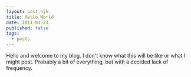 ```yaml
---
layout: post.njk
title: Hello World
date: 2011-01-23
published: false
tags:
  - posts
---
```


Hello and welcome to my blog. I don't know what this will be like or what I might post. Probably a bit of everything, but with a decided lack of frequency.
